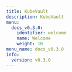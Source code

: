 ```yaml
---
title: KubeVault
description: KubeVault
menu:
  docs_v0.3.0:
    identifier: welcome
    name: Welcome
    weight: 10
menu_name: docs_v0.3.0
info:
  version: v0.3.0
---
```


